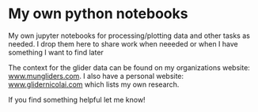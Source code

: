 # My own python notebooks

My own jupyter notebooks for processing/plotting data and other tasks as needed. I drop them here to share work when neeeded or when I have something I want to find later

The context for the glider data can be found on my organizations website: www.mungliders.com. I also have a personal website: www.glidernicolai.com which lists my own research.

If you find something helpful let me know!
